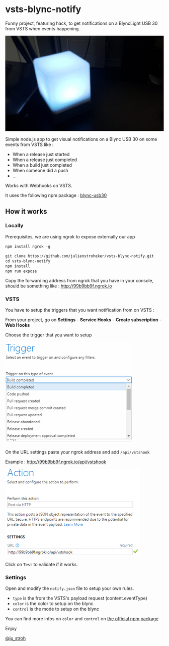 # vsts-blync-notify #

Funny project, featuring hack, to get notifications on a BlyncLight USB 30 from VSTS when events happening.

![](./docs/blyncusb30.gif)

Simple node.js app to get visual notifications on a Blync USB 30 on some events from VSTS like :
* When a release just started
* When a release just completed
* When a build just completed
* When someone did a push
* ...

Works with Webhooks on VSTS.

It uses the following npm package : [blync-usb30](https://www.npmjs.com/package/blync-usb30)

## How it works ##

### Locally ###

Prerequisites, we are using ngrok to expose externally our app
```
npm install ngrok -g
```

```
git clone https://github.com/julienstroheker/vsts-blync-notify.git
cd vsts-blync-notify
npm install
npm run expose
```

Copy the forwarding address from ngrok that you have in your console, should be something like : http://99b9bb9f.ngrok.io

### VSTS ###

You have to setup the triggers that you want notification from on VSTS :

From your project, go on **Settings** - **Service Hooks** - **Create subscription** - **Web Hooks**

Choose the trigger that you want to setup

![](./docs/triggers.png)

On the URL settings paste your ngrok address and add `/api/vstshook`

Example : http://99b9bb9f.ngrok.io/api/vstshook

![](./docs/post.png)

Click on `Test` to validate if it works.

### Settings ###

Open and modify the `notify.json` file to setup your own rules.

* `type` is the from the VSTS's payload request (content.eventType)
* `color` is the color to setup on the blync
* `control` is the mode to setup on the blync

You can find more infos on `color` and `control` on [the official npm package](https://www.npmjs.com/package/blync-usb30)

Enjoy

[@ju_stroh](https://twitter.com/Ju_Stroh)
